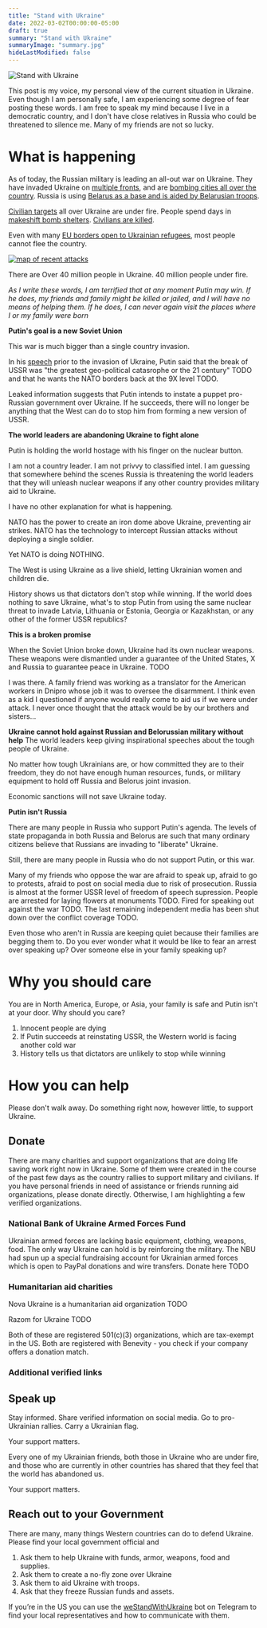 ```yaml
---
title: "Stand with Ukraine"
date: 2022-03-02T00:00:00-05:00
draft: true
summary: "Stand with Ukraine"
summaryImage: "summary.jpg"
hideLastModified: false
---
```


<img src="summary.jpg" alt="Stand with Ukraine"  />

This post is my voice, my personal view of the current situation in Ukraine. Even though I am personally safe, I am experiencing some degree of fear posting these words. I am free to speak my mind because I live in a democratic country, and I don't have close relatives in Russia who could be threatened to silence me. Many of my friends are not so lucky.

# What is happening

As of today, the Russian military is leading an all-out war on Ukraine. They have invaded Ukraine on [multiple fronts](https://en.wikipedia.org/wiki/2022_Russian_invasion_of_Ukraine#24_February), and are [bombing cities all over the country](https://en.wikipedia.org/wiki/List_of_military_engagements_during_the_2022_Russian_invasion_of_Ukraine). Russia is using [Belarus as a base and is aided by Belarusian troops](https://kyivindependent.com/national/sources-belarus-to-join-russias-war-on-ukraine-within-hours/).

[Civilian targets](https://www.washingtonpost.com/world/2022/03/01/ukraine-russia-babyn-yar/) all over Ukraine are under fire. People spend days in [makeshift bomb shelters](https://www.npr.org/2022/02/28/1083421199/those-who-havent-fled-ukraine-hunker-down-in-make-shift-bomb-shelters). [Civilians are killed](https://www.theguardian.com/world/2022/mar/02/children-teachers-civilian-casualties-of-the-ukraine-conflict). 

Even with many [EU borders open to Ukrainian refugees](https://www.washingtonpost.com/world/2022/02/27/ukraine-refugees-photos-videos/), most people cannot flee the country.  

[![map of recent attacks](map-ua.png)](https://liveuamap.com/)

There are Over 40 million people in Ukraine. 40 million people under fire.

*As I write these words, I am terrified that at any moment Putin may win. If he does, my friends and family might be killed or jailed, and I will have no means of helping them. If he does, I can never again visit the places where I or my family were born*

**Putin's goal is a new Soviet Union**

This war is much bigger than a single country invasion. 

In his [speech](https://www.nytimes.com/2022/02/24/world/europe/putin-ukraine-speech.html) prior to the invasion of Ukraine, Putin said that the break of USSR was "the greatest geo-political catasrophe or the 21 century" TODO and that he wants the NATO borders back at the 9X level TODO. 

Leaked information suggests that Putin intends to instate a puppet pro-Russian government over Ukraine. If he succeeds, there will no longer be anything that the West can do to stop him from forming a new version of USSR. 

**The world leaders are abandoning Ukraine to fight alone**

Putin is holding the world hostage with his finger on the nuclear button.

I am not a country leader. I am not privvy to classified intel. I am guessing that somewhere behind the scenes Russia is threatening the world leaders that they will unleash nuclear weapons if any other country provides military aid to Ukraine. 

I have no other explanation for what is happening. 

NATO has the power to create an iron dome above Ukraine, preventing air strikes. NATO has the technology to intercept Russian attacks without deploying a single soldier. 

Yet NATO is doing NOTHING. 

The West is using Ukraine as a live shield, letting Ukrainian women and children die. 

History shows us that dictators don't stop while winning. If the world does nothing to save Ukraine, what's to stop Putin from using the same nuclear threat to invade Latvia, Lithuania or Estonia, Georgia or Kazakhstan, or any other of the former USSR republics? 

**This is a broken promise** 

When the Soviet Union broke down, Ukraine had its own nuclear weapons. These weapons were dismantled under a guarantee of the United States, X and Russia to guarantee peace in Ukraine. TODO

I was there. A family friend was working as a translator for the American workers in Dnipro whose job it was to oversee the disarmment. I think even as a kid I questioned if anyone would really come to aid us if we were under attack. I never once thought that the attack would be by our brothers and sisters...


**Ukraine cannot hold against Russian and Belorussian military without help**
The world leaders keep giving inspirational speeches about the tough people of Ukraine. 

No matter how tough Ukrainians are, or how committed they are to their freedom, they do not have enough human resources, funds, or military equipment to hold off Russia and Belorus joint invasion. 

Economic sanctions will not save Ukraine today. 

**Putin isn't Russia**

There are many people in Russia who support Putin's agenda. The levels of state propaganda in both Russia and Belorus are such that many ordinary citizens believe that Russians are invading to "liberate" Ukraine. 

Still, there are many people in Russia who do not support Putin, or this war. 

Many of my friends who oppose the war are afraid to speak up, afraid to go to protests, afraid to post on social media due to risk of prosecution. Russia is almost at the former USSR level of freedom of speech supression. People are arrested for laying flowers at monuments TODO. Fired for speaking out against the war TODO. The last remaining independent media has been shut down over the conflict coverage TODO. 

Even those who aren't in Russia are keeping quiet because their families are begging them to. Do you ever wonder what it would be like to fear an arrest over speaking up? Over someone else in your family speaking up? 

# Why you should care

You are in North America, Europe, or Asia, your family is safe and Putin isn't at your door. Why should you care? 

1. Innocent people are dying
2. If Putin succeeds at reinstating USSR, the Western world is facing another cold war
3. History tells us that dictators are unlikely to stop while winning

# How you can help

Please don't walk away. Do something right now, however little, to support Ukraine. 

## Donate

There are many charities and support organizations that are doing life saving work right now in Ukraine. Some of them were created in the course of the past few days as the country rallies to support military and civilians. If you have personal friends in need of assistance or friends running aid organizations, please donate directly. Otherwise, I am highlighting a few verified organizations. 

### National Bank of Ukraine Armed Forces Fund
Ukrainian armed forces are lacking basic equipment, clothing, weapons, food. The only way Ukraine can hold is by reinforcing the military. The NBU had spun up a special fundraising account for Ukrainian armed forces which is open to PayPal donations and wire transfers. Donate here TODO

### Humanitarian aid charities
Nova Ukraine is a humanitarian aid organization TODO

Razom for Ukraine TODO

Both of these are registered 501(c)(3) organizations, which are tax-exempt in the US. Both are registered with Benevity - you check if your company offers a donation match.

### Additional verified links

## Speak up

Stay informed. Share verified information on social media. Go to pro-Ukrainian rallies. Carry a Ukrainian flag. 

Your support matters.

Every one of my Ukrainian friends, both those in Ukraine who are under fire, and those who are currently in other countries has shared that they feel that the world has abandoned us. 

Your support matters. 

## Reach out to your Government

There are many, many things Western countries can do to defend Ukraine. Please find your local government official and 

1. Ask them to help Ukraine with funds, armor, weapons, food and supplies.
2. Ask them to create a no-fly zone over Ukraine
3. Ask them to aid Ukraine with troops. 
4. Ask that they freeze Russian funds and assets. 

If you’re in the US you can use the [weStandWithUkraine](https://supportukrainenow.org/influence-authorities-directly) bot on Telegram to find your local representatives and how to communicate with them.

